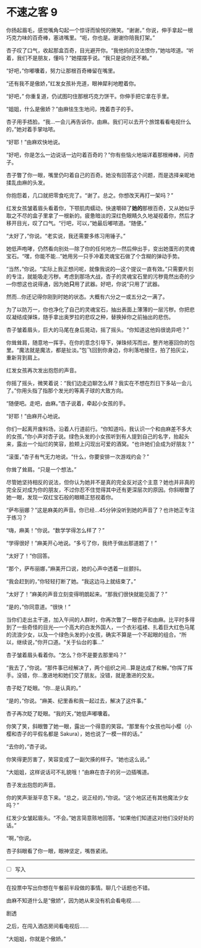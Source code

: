 # 不速之客 9

你扬起眉毛，感觉嘴角勾起一个惊讶而愉悦的微笑。“谢谢，” 你说，伸手拿起一根巧克力味的百奇棒，塞进嘴里。“呃，你也是。谢谢你陪我打架。”

杏子叹了口气，收起那盒百奇，目光避开你。“我他妈的没法恨你，”她咕哝道。“听着，我们不是朋友，懂吗？”她摆摆手说。“我只是说你还不赖。”

“好吧，”你嘟囔着，努力让那根百奇棒留在嘴里。

“还有我不是傲娇，”红发女孩补充道，眼神犀利地瞪着你。

“好吧，” 你重复道，仍试图叼住那根巧克力饼干。你伸手把它拿在手里。

“姐姐，什么是傲娇？”由麻怯生生地问，拽着杏子的手。

杏子用手捂脸。“我...一会儿再告诉你，由麻。我们可以去开个旅馆看看电视什么的，”她对着手掌咕哝。

“好耶！”由麻欢快地说。

“好吧，你是怎么一边说话一边叼着百奇的？”你有些恼火地端详着那根棒棒，问杏子。

杏子瞥了你一眼，嘴里仍叼着自己的百奇。她没有回答这个问题，而是选择亲昵地揉乱由麻的头发。

你抱怨着，几口就把零食吃完了。“谢了。总之。你想改天再打一架吗？”

红发女孩皱着眉头看着你，下颚肌肉蠕动，快速嚼碎了**她的**那根百奇，又从她似乎取之不尽的盒子里拿了一根新的。疲惫暗淡的深红色眼睛久久地凝视着你，然后才移开目光，叹了口气。“行吧，可以，”她最后嘟哝道。“随便。”

“太好了，”你说。“老实说，我还需要多练习用锤子。”

她低声咆哮，仍然看向别处—除了你的任何地方—然后伸出手，变出她蛋形的灵魂宝石。“嘿，你能不能...”她用另一只手冲着灵魂宝石做了个含糊的弹动手势。

“当然，”你说。“实际上我正想问呢，就像我说的—这个提议一直有效。”只需要片刻的专注，就能吸走污秽。考虑到那场大战，杏子的灵魂宝石里的污秽竟然出奇的少—你想这也说得通，因为她**只**用了武器。好吧，你说“只用了”武器。

然而...你还记得你刚到时她的状态。大概有六分之一或五分之一满了。

为了以防万一，你也净化了自己的灵魂宝石，抽出表面上薄薄的一层污秽。你把悲叹凝结成弹珠，随手拿出奥罗拉的悲叹之种，替换掉你之前抽出的悲伤。

杏子皱着眉头，巨大的马尾在身后晃动，摇了摇头。“你知道这他妈很诡异吧？”

你耸耸肩，随意地一挥手。在你的意念引导下，弹珠倾泻而出，整齐地塞回你的包里。“魔法就是魔法，都是扯淡。”包飞回到你身边，你利落地接住，拍了拍灰尘，重新背到肩上。

红发女孩再次发出抱怨的声音。

你摇了摇头，微笑着说：“我们边走边聊怎么样？我实在不想在烈日下多站一会儿了。”你用头指了指那个发光的等离子球的大致方向。

“随便吧。走吧，由麻。”杏子说着，牵起小女孩的手。

“好耶！”由麻开心地说。

你们一起离开废料场，沿着人行道前行。“你知道吗，我认识一个和由麻差不多大的女孩，”你小声对杏子说。绿色头发的小女孩听到有人提到自己的名字，抬起头来，露出一个灿烂的笑容，脸颊上闪现出可爱的酒窝。“也许她们会成为好朋友？”

“滚蛋，”杏子有气无力地说。“什么，你要安排一次游戏约会？”

你耸了耸肩。“只是一个想法。”

尽管她坚持相反的说法，但你认为她并不是真的完全反对这个主意？她也并非真的完全反对成为你的朋友，不过你忍不住觉得其中还有更深层次的原因。你斜眼瞥了她一眼，发现一双红宝石般的眼睛正怒视着你。

“萨布丽娜？”这是麻美的声音。你已经...45分钟没听到她的声音了？也许她正专注于练习？

“嗨，麻美！”你说。“数学学得怎么样了？”

“学得很好！”麻美开心地说。“多亏了你，我终于做出那道题了！”

“太好了！”你回答。

“那个，萨布丽娜，”麻美开口说，她的心声中透着一丝颤抖。

“我会赶到的，”你轻轻打断了她。“我这边马上就结束了。”

“太好了！”麻美的声音立刻变得明朗起来。“那我们很快就能见面了？”

“是的，”你同意道。“很快！”

当你们走出主干道，加入午间的人群时，你再次瞥了一眼杏子和由麻。比平时多得到了一些奇怪的目光—一个高大的白发外国人，一个衣衫褴褛、扎着巨大红色马尾的流浪少女，以及一个绿色头发的小女孩，确实不算是一个不起眼的组合。“所以，继续说，”你开口道。“关于仙台的事...”

杏子皱着眉头看着你。“怎么？你不是要去那里吗？”

“我去了，”你说。“那件事已经解决了，两个组织之间...算是达成了和解。”你挥了挥手。没错，你...激进地和她们交了朋友。没错，就是激进的交友。

杏子眨了眨眼。“你...是认真的。”

“是的，”你说。“麻美、纪里香和我一起过去，解决了这件事。”

杏子再次眨了眨眼。“我的天，”她低声嘟囔着。

你笑了笑，斜眼瞥了她一眼，露出一个得意的笑容。“那里有个女孩也叫小樱（小樱和杏子的平假名都是 Sakura），她也说了一模一样的话。”

“去你的，”杏子说。

你笑得更厉害了，笑容变成了一副欠揍的样子。“她也这么说。”

“大姐姐，这样说话可不礼貌哦！”由麻在杏子的另一边插嘴道。

杏子发出抱怨的声音。

你的笑声渐渐平息下来。“总之，说正经的，”你说。“这个地区还有其他魔法少女吗？”

红发少女皱起眉头。“不会。”她言简意赅地回答。“如果他们知道这对他们没好处的话。”

“啊，”你说。

杏子斜眼看了你一眼，眼神坚定，嘴唇紧闭。

---

- [ ] 写入

---

在投票中写出你想在午餐前半段做的事情。聊几个话题也不错。

由麻不知道什么是“傲娇”，因为她从来没有机会看电视……

剧透

之后，在闯入酒店房间看电视后……

“大姐姐，你就是个傲娇。”
